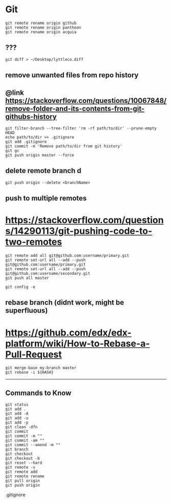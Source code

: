 # Git

```
git remote rename origin github
git remote rename origin pantheon
git remote rename origin acquia
```

## ???
```
git diff > ~/Desktop/lyttleco.diff
```

## remove unwanted files from repo history
## @link https://stackoverflow.com/questions/10067848/remove-folder-and-its-contents-from-git-githubs-history
```
git filter-branch --tree-filter 'rm -rf path/to/dir' --prune-empty HEAD
echo path/to/dir >> .gitignore
git add .gitignore
git commit -m 'Remove path/to/dir from git history'
git gc
git push origin master --force
```

## delete remote branch d
```
git push origin --delete <branchName>
```

## push to multiple remotes
# https://stackoverflow.com/questions/14290113/git-pushing-code-to-two-remotes
```
git remote add all git@github.com:username/primary.git
git remote set-url all --add --push git@github.com:username/primary.git
git remote set-url all --add --push git@github.com:username/secondary.git
git push all master
```
```
git config -e
```

## rebase branch (didnt work, might be superfluous)
# https://github.com/edx/edx-platform/wiki/How-to-Rebase-a-Pull-Request
```
git merge-base my-branch master
git rebase -i ${HASH}
```

---

## Commands to Know
```
git status
git add .
git add -A
git add -u
git add -p
git clean -dfn
git commit
git commit -m ""
git commit -am ""
git commit --amend -m ""
git branch
git checkout
git checkout -b
git reset --hard
git remote -v
git remote add
git remote rename
git pull origin
git push origin
```
.gitignore
